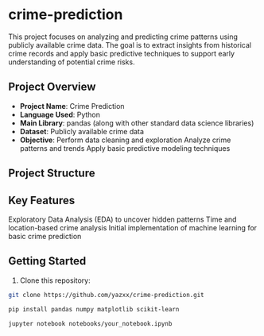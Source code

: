 # crime-prediction


This project focuses on analyzing and predicting crime patterns using publicly available crime data. The goal is to extract insights from historical crime records and apply basic predictive techniques to support early understanding of potential crime risks.

##  Project Overview

- **Project Name**: Crime Prediction  
- **Language Used**: Python  
- **Main Library**: pandas (along with other standard data science libraries)  
- **Dataset**: Publicly available crime data  
- **Objective**: 
   Perform data cleaning and exploration
   Analyze crime patterns and trends
   Apply basic predictive modeling techniques

##  Project Structure




## Key Features

Exploratory Data Analysis (EDA) to uncover hidden patterns
Time and location-based crime analysis
Initial implementation of machine learning for basic crime prediction

## Getting Started

1. Clone this repository:

```bash
git clone https://github.com/yazxx/crime-prediction.git

pip install pandas numpy matplotlib scikit-learn

jupyter notebook notebooks/your_notebook.ipynb

